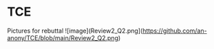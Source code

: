 # TCE
Pictures for rebuttal
![image](Review2_Q2.png](https://github.com/an-anony/TCE/blob/main/Review2_Q2.png)
